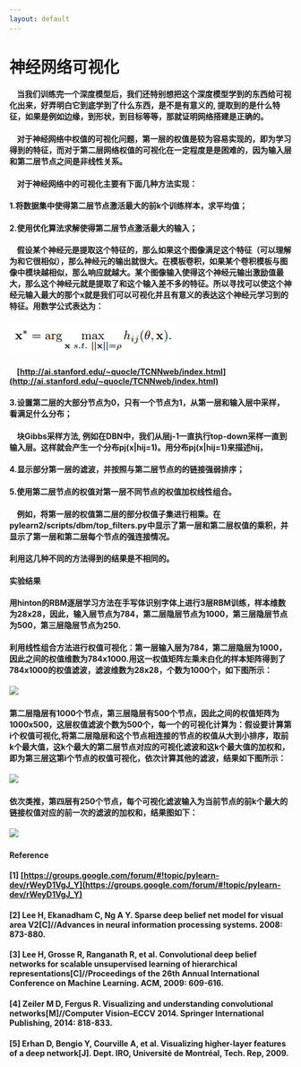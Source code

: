```yaml
---
layout: default 
---
```

# **神经网络可视化**

#### &nbsp;&nbsp;&nbsp;&nbsp;当我们训练完一个深度模型后，我们还特别想把这个深度模型学到的东西给可视化出来，好弄明白它到底学到了什么东西，是不是有意义的, 提取到的是什么特征，如果是例如边缘，到形状，到目标等等，那就证明网络搭建是正确的。

#### &nbsp;&nbsp;&nbsp;&nbsp;对于神经网络中权值的可视化问题，第一层的权值是较为容易实现的，即为学习得到的特征，而对于第二层网络权值的可视化在一定程度是是困难的，因为输入层和第二层节点之间是非线性关系。

#### &nbsp;&nbsp;&nbsp;&nbsp;对于神经网络中的可视化主要有下面几种方法实现：

#### 1.将数据集中使得第二层节点激活最大的前k个训练样本，求平均值；

#### 2.使用优化算法求解使得第二层节点激活最大的输入；

#### &nbsp;&nbsp;&nbsp;&nbsp;假设某个神经元是提取这个特征的，那么如果这个图像满足这个特征（可以理解为和它很相似），那么神经元的输出就很大。在模板卷积，如果某个卷积模板与图像中模块越相似，那么响应就越大。某个图像输入使得这个神经元输出激励值最大，那么这个神经元就是提取了和这个输入差不多的特征。所以寻找可以使这个神经元输入最大的那个x就是我们可以可视化并且有意义的表达这个神经元学习到的特征。用数学公式表达为：
![a](../images/max.jpg)

#### &nbsp;&nbsp;&nbsp;&nbsp;[http://ai.stanford.edu/~quocle/TCNNweb/index.html](http://ai.stanford.edu/~quocle/TCNNweb/index.html)

#### 3.设置第二层的大部分节点为0，只有一个节点为1，从第一层和输入层中采样，看满足什么分布；

#### &nbsp;&nbsp;&nbsp;&nbsp;块Gibbs采样方法, 例如在DBN中，我们从层j-1一直执行top-down采样一直到输入层。这样就会产生一个分布pj(x|hij=1)。用分布pj(x|hij=1)来描述hij，

#### 4.显示部分第一层的滤波，并按照与第二层节点的的链接强弱排序；

#### 5.使用第二层节点的权值对第一层不同节点的权值加权线性组合。

#### &nbsp;&nbsp;&nbsp;&nbsp;例如，将第一层的权值第二层的部分权值子集进行相乘。在pylearn2/scripts/dbm/top_filters.py中显示了第一层和第二层权值的乘积，并显示了第一层和第二层每个节点的强连接情况。

#### 利用这几种不同的方法得到的结果是不相同的。

#### **实验结果**

#### 用hinton的RBM逐层学习方法在手写体识别字体上进行3层RBM训练，样本维数为28x28，因此，输入层节点为784，第二层隐层节点为1000，第三层隐层节点为500，第三层隐层节点为250.

#### 利用线性组合方法进行权值可视化：第一层输入层为784，第二层隐层为1000，因此之间的权值维数为784x1000.用这一权值矩阵左乘未白化的样本矩阵得到了784x1000的权值滤波，滤波维数为28x28，个数为1000个，如下图所示：
![](../images/layer1_diff.jpg)

#### 第二层隐层有1000个节点，第三层隐层有500个节点，因此之间的权值矩阵为1000x500，这层权值滤波个数为500个，每一个的可视化计算为：假设要计算第i个权值可视化,将第二层隐层和这个节点相连接的节点的权值从大到小排序，取前k个最大值，这k个最大的第二层节点对应的可视化滤波和这k个最大值的加权和，即为第三层这第i个节点的权值可视化，依次计算其他的滤波，结果如下图所示：
![](../images/layer2-diff.jpg)

#### 依次类推，第四层有250个节点，每个可视化滤波输入为当前节点的前k个最大的链接权值对应的前一次的滤波的加权和，结果图如下：
![](../images/layer3-diff.jpg)


#### **Reference**

#### [1] [https://groups.google.com/forum/#!topic/pylearn-dev/rWeyD1VgJ_Y](https://groups.google.com/forum/#!topic/pylearn-dev/rWeyD1VgJ_Y)

#### [2] Lee H, Ekanadham C, Ng A Y. Sparse deep belief net model for visual area V2[C]//Advances in neural information processing systems. 2008: 873-880.

#### [3] Lee H, Grosse R, Ranganath R, et al. Convolutional deep belief networks for scalable unsupervised learning of hierarchical representations[C]//Proceedings of the 26th Annual International Conference on Machine Learning. ACM, 2009: 609-616.

#### [4] Zeiler M D, Fergus R. Visualizing and understanding convolutional networks[M]//Computer Vision–ECCV 2014. Springer International Publishing, 2014: 818-833.

#### [5] Erhan D, Bengio Y, Courville A, et al. Visualizing higher-layer features of a deep network[J]. Dept. IRO, Université de Montréal, Tech. Rep, 2009.
